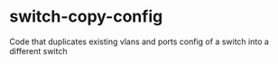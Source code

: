 # switch-copy-config
Code that duplicates existing vlans and ports config of a switch into a different switch
